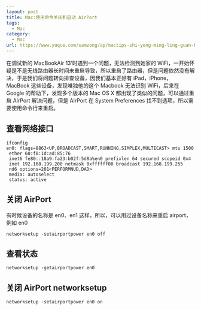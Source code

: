 ```yaml
---
layout: post
title: Mac:使用命令关闭和启动 AirPort
tags:
  - Mac
category:
  - Mac
url: https://www.yuque.com/samzong/ap/mactips-shi-yong-ming-ling-guan-bi-he-qi-dongairpo-4701029
---
```


在调试新的 MacBookAir 13’时遇到一个问题，无法检测到她家的 WiFi，一开始怀疑是不是无线路由器长时间未重启导致，所以重启了路由器，但是问题依然没有解决，于是我们将问题转向排查设备，因我们基本正好有 iPad，iPhone，MacBook 这些设备，发现唯独他的这个 Macbook 无法识别 WiFi，后来在 Google 的帮助下，发现多个版本的 Mac OS X 都出现了类似的问题，可以通过重启 AirPort 解决问题，但是 AirPort 在 System Preferences 找不到选项，所以需要使用命令行来重启。

## 查看网络接口

    ifconfig
    en0: flags=8863<UP,BROADCAST,SMART,RUNNING,SIMPLEX,MULTICAST> mtu 1500
     ether 60:f8:1d:ad:85:76
     inet6 fe80::18a9:fa23:b02f:5d8a%en0 prefixlen 64 secured scopeid 0x4
     inet 192.168.199.200 netmask 0xffffff00 broadcast 192.168.199.255
     nd6 options=201<PERFORMNUD,DAD>
     media: autoselect
     status: active

## 关闭 AirPort

有时候设备的名称是 en0、en1 这样，所以，可以用过设备名称来重启 airport，例如 en0

    networksetup -setairportpower en0 off

## 查看状态

    networksetup -getairportpower en0

## 关闭 AirPort networksetup

    networksetup -setairportpower en0 on
